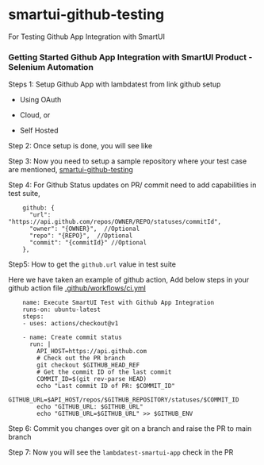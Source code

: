 # smartui-github-testing

For Testing Github App Integration with SmartUI



### Getting Started Github App Integration with SmartUI Product - Selenium Automation

Steps 1: Setup Github App with lambdatest from link github setup

- Using OAuth

- Cloud, or

- Self Hosted

Step 2: Once setup is done, you will see like 

Step 3: Now you need to setup a sample repository where your test case are mentioned, [smartui-github-testing](https://github.com/LambdaTest/smartui-github-testing)

Step 4: For Github Status updates on PR/ commit need to add capabilities in test suite,

```
    github: {
      "url": "https://api.github.com/repos/OWNER/REPO/statuses/commitId",
      "owner": "{OWNER}",  //Optional
      "repo": "{REPO}",  //Optional
      "commit": "{commitId}" //Optional
    },
```

Step5: How to get the `github.url`  value in test suite

Here we have taken an example of github action, Add below steps in your github action file [.github/workflows/ci.yml](https://github.com/LambdaTest/smartui-github-testing/blob/main/.github/workflows/ci.yml)

```
    name: Execute SmartUI Test with Github App Integration
    runs-on: ubuntu-latest
    steps:
    - uses: actions/checkout@v1

    - name: Create commit status
      run: |
        API_HOST=https://api.github.com
        # Check out the PR branch
        git checkout $GITHUB_HEAD_REF
        # Get the commit ID of the last commit
        COMMIT_ID=$(git rev-parse HEAD)
        echo "Last commit ID of PR: $COMMIT_ID"
        GITHUB_URL=$API_HOST/repos/$GITHUB_REPOSITORY/statuses/$COMMIT_ID
        echo "GITHUB_URL: $GITHUB_URL"
        echo "GITHUB_URL=$GITHUB_URL" >> $GITHUB_ENV
```


Step 6: Commit you changes over git on a branch and raise the PR to main branch

Step 7: Now you will see the `lambdatest-smartui-app` check in the PR

